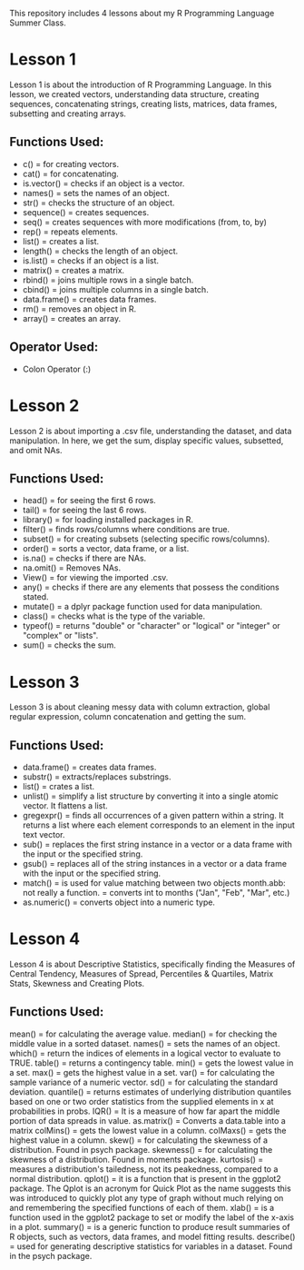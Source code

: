 This repository includes 4 lessons about my R Programming Language Summer Class.

# Lesson 1

Lesson 1 is about the introduction of R Programming Language. In this lesson, we created vectors, understanding data structure, creating sequences, concatenating strings, creating lists, matrices, data frames, subsetting and creating arrays.

## Functions Used:

- c() = for creating vectors.
- cat() = for concatenating.
- is.vector() = checks if an object is a vector.
- names() = sets the names of an object.
- str() = checks the structure of an object.
- sequence() = creates sequences.
- seq() = creates sequences with more modifications (from, to, by)
- rep() = repeats elements.
- list() = creates a list.
- length() = checks the length of an object.
- is.list() = checks if an object is a list.
- matrix() = creates a matrix.
- rbind() = joins multiple rows in a single batch.
- cbind() = joins multiple columns in a single batch.
- data.frame() = creates data frames.
- rm() = removes an object in R.
- array() = creates an array.

## Operator Used:
- Colon Operator (:)

# Lesson 2

Lesson 2 is about importing a .csv file, understanding the dataset, and data manipulation. In here, we get the sum, display specific values, subsetted, and omit NAs.

## Functions Used:

- head() = for seeing the first 6 rows.
- tail() = for seeing the last 6 rows.
- library() = for loading installed packages in R.
- filter() = finds rows/columns where conditions are true.
- subset() = for creating subsets (selecting specific rows/columns).
- order() = sorts a vector, data frame, or a list.
- is.na() = checks if there are NAs.
- na.omit() = Removes NAs.
- View() = for viewing the imported .csv.
- any() = checks if there are any elements that possess the conditions stated.
- mutate() = a dplyr package function used for data manipulation.
- class() = checks what is the type of the variable.
- typeof() = returns "double" or "character" or "logical" or "integer" or "complex" or "lists".
- sum() = checks the sum.

# Lesson 3

Lesson 3 is about cleaning messy data with column extraction, global regular expression, column concatenation and getting the sum.

## Functions Used:

- data.frame() = creates data frames.
- substr() = extracts/replaces substrings.
- list() = crates a list.
- unlist() = simplify a list structure by converting it into a single atomic vector. It flattens a list.
- gregexpr() = finds all occurrences of a given pattern within a string. It returns a list where each element corresponds to an element in the input text vector.
- sub() = replaces the first string instance in a vector or a data frame with the input or the specified string.
- gsub() = replaces all of the string instances in a vector or a data frame with the input or the specified string.
- match() = is used for value matching between two objects
month.abb: not really a function. = converts int to months ("Jan", "Feb", "Mar", etc.)
- as.numeric() = converts object into a numeric type.

# Lesson 4

Lesson 4 is about Descriptive Statistics, specifically finding the Measures of Central Tendency, Measures of Spread, Percentiles & Quartiles, Matrix Stats, Skewness and Creating Plots.

## Functions Used:

mean() = for calculating the average value.
median() = for checking the middle value in a sorted dataset.
names() = sets the names of an object.
which() = return the indices of elements in a logical vector to evaluate to TRUE.
table() = returns a contingency table.
min() = gets the lowest value in a set.
max() = gets the highest value in a set.
var() = for calculating the sample variance of a numeric vector.
sd() = for calculating the standard deviation.
quantile() = returns estimates of underlying distribution quantiles based on one or two order statistics from the supplied elements in x at probabilities in probs.
IQR() = It is a measure of how far apart the middle portion of data spreads in value.
as.matrix() = Converts a data.table into a matrix
colMins() = gets the lowest value in a column.
colMaxs() = gets the highest value in a column.
skew() = for calculating the skewness of a distribution. Found in psych package.
skewness() = for calculating the skewness of a distribution. Found in moments package.
kurtosis() = measures a distribution's tailedness, not its peakedness, compared to a normal distribution.
qplot() = it is a function that is present in the ggplot2 package. The Qplot is an acronym for Quick Plot as the name suggests this was introduced to quickly plot any type of graph without much relying on and remembering the specified functions of each of them.
xlab() = is a function used in the ggplot2 package to set or modify the label of the x-axis in a plot.
summary() = is a generic function to produce result summaries of R objects, such as vectors, data frames, and model fitting results.
describe() = used for generating descriptive statistics for variables in a dataset. Found in the psych package.